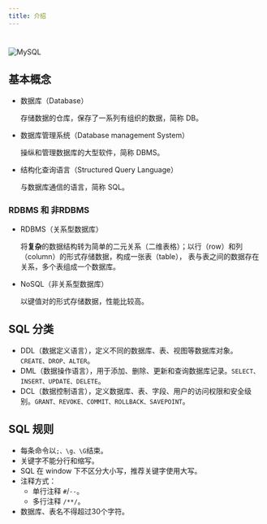```yaml
---
title: 介绍
---
```

#
![MySQL](/assets/mysql-logo.svg)

## 基本概念

- 数据库（Database）

  存储数据的仓库，保存了一系列有组织的数据，简称 DB。

- 数据库管理系统（Database management System）

  操纵和管理数据库的大型软件，简称 DBMS。

- 结构化查询语言（Structured Query Language）

  与数据库通信的语言，简称 SQL。

### RDBMS 和 非RDBMS

- RDBMS（关系型数据库）

  将**复杂**的数据结构转为简单的二元关系（二维表格）；以行（row）和列（column）的形式存储数据，构成一张表（table），
  表与表之间的数据存在关系，多个表组成一个数据库。

- NoSQL（非关系型数据库）

  以键值对的形式存储数据，性能比较高。

## SQL 分类

- DDL（数据定义语言），定义不同的数据库、表、视图等数据库对象。`CREATE、DROP、ALTER`。
- DML（数据操作语言），用于添加、删除、更新和查询数据库记录。`SELECT、INSERT、UPDATE、DELETE`。
- DCL（数据控制语言），定义数据库、表、字段、用户的访问权限和安全级别。`GRANT、REVOKE、COMMIT、ROLLBACK、SAVEPOINT`。

## SQL 规则

- 每条命令以`;、\g、\G`结束。
- 关键字不能分行和缩写。
- SQL 在 window 下不区分大小写，推荐关键字使用大写。
- 注释方式：
  - 单行注释 `#`/`--`。
  - 多行注释 `/**/`。
- 数据库、表名不得超过30个字符。

